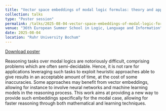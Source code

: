 ```yaml
---
title: "Vector space embeddings of modal logic formulas: theory and application"
collection: talks
type: "Poster session"
permalink: /talks/2025-08-04-vector-space-embeddings-of-modal-logic-formulas
venue: "36th European Summer School in Logic, Language and Information"
date: 2025-08-04
location: "Ruhr University Bochum"
---
```


[Download poster](http://alberto-paparella.github.io/files/ESSLLI25_poster.pdf)

Reasoning tasks over modal logics are notoriously difficult, comprising problems
which are often semi-decidable. Hence, it is not rare for applications leveraging such tasks
to exploit heuristic approaches able to give results in an acceptable amount of time, at the
cost of some inaccuracies. Some approaches may benefit from vector embeddings, allowing for
instance to involve neural networks and machine learning models in the reasoning process.
This work aims at providing a new way to provide such embeddings specifically for the modal
case, allowing for faster reasoning through both mathematical and learning techniques.
